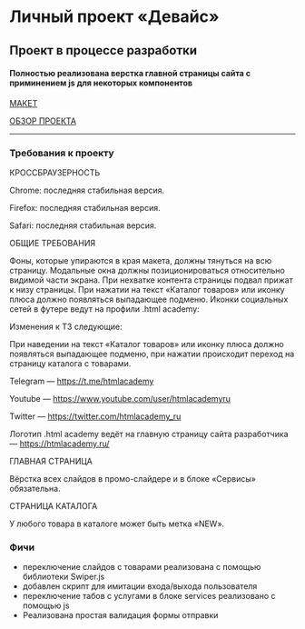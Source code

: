 # Личный проект «Девайс»

## Проект в процессе разработки

#### Полностью реализована верстка главной страницы сайта с приминением js для некоторых компонентов

[МАКЕТ](https://www.figma.com/design/U1wH2IKuSxq2VdnXu7IeJ5/HTML-1-%2F-%D0%94%D0%B5%D0%B2%D0%B0%D0%B9%D1%81-(36)?node-id=0-1&p=f&t=ZILq6E6mzOMEdvYr-0)

[ОБЗОР ПРОЕКТА](https://baranovdmitriy87.github.io/Device/)

---


### Требования к проекту

КРОССБРАУЗЕРНОСТЬ

Chrome: последняя стабильная версия.

Firefox: последняя стабильная версия.

Safari: последняя стабильная версия.

ОБЩИЕ ТРЕБОВАНИЯ

Фоны, которые упираются в края макета, должны тянуться на всю страницу.
Модальные окна должны позиционироваться относительно видимой части экрана.
При нехватке контента страницы подвал прижат к низу страницы.
При нажатии на текст «Каталог товаров» или иконку плюса должно появляться выпадающее подменю.
Иконки социальных сетей в футере ведут на профили .html academy:

Изменения к ТЗ следующие:

При наведении на текст «Каталог товаров» или иконку плюса должно появляться выпадающее подменю,
при нажатии происходит переход на страницу каталога с товарами.

Telegram — https://t.me/htmlacademy

Youtube — https://www.youtube.com/user/htmlacademyru

Twitter — https://twitter.com/htmlacademy_ru

Логотип .html academy ведёт на главную страницу сайта разработчика — https://htmlacademy.ru/

ГЛАВНАЯ СТРАНИЦА

Вёрстка всех слайдов в промо-слайдере и в блоке «Сервисы» обязательна.

СТРАНИЦА КАТАЛОГА

У любого товара в каталоге может быть метка «NEW».

### Фичи
- переключение слайдов с товарами реализована с помощью библиотеки Swiper.js
- добавлен скрипт для имитации входа/выхода пользователя
- переключение табов с услугами в блоке services реализовано с помощью js
- Реализована простая валидация формы отправки
